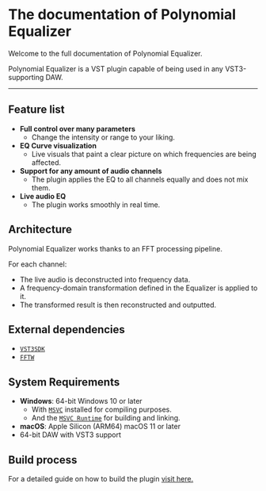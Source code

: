 # The documentation of Polynomial Equalizer

Welcome to the full documentation of Polynomial Equalizer. 

Polynomial Equalizer is a VST plugin capable of being used in any VST3-supporting DAW.

---

## Feature list

- **Full control over many parameters**
  - Change the intensity or range to your liking.
- **EQ Curve visualization**
  - Live visuals that paint a clear picture on which frequencies are being affected.
- **Support for any amount of audio channels**
  - The plugin applies the EQ to all channels equally and does not mix them.
- **Live audio EQ**
  - The plugin works smoothly in real time.

## Architecture

Polynomial Equalizer works thanks to an FFT processing pipeline.

For each channel:

- The live audio is deconstructed into frequency data.
- A frequency-domain transformation defined in the Equalizer is applied to it.
- The transformed result is then reconstructed and outputted.

## External dependencies

- [`VST3SDK`](https://github.com/steinbergmedia/vst3sdk)
- [`FFTW`](https://fftw.org/)

## System Requirements

- **Windows**: 64-bit Windows 10 or later
  - With [`MSVC`](https://visualstudio.microsoft.com/vs/features/cplusplus/) installed for compiling purposes.
  - And the [`MSVC Runtime`](https://learn.microsoft.com/en-us/cpp/windows/latest-supported-vc-redist?view=msvc-170) for building and linking.
- **macOS**: Apple Silicon (ARM64) macOS 11 or later
- 64-bit DAW with VST3 support

## Build process

For a detailed guide on how to build the plugin [visit here.](build_guide.md)